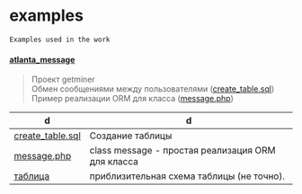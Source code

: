 # examples
    Examples used in the work


#### [atlanta_message](https://github.com/eatae/examples/blob/master/atlanta_messages)<br>

> Проект getminer<br>
> Обмен сообщениями между пользователями    ([create_table.sql](https://github.com/eatae/examples/blob/master/atlanta_messages/create_table.sql))<br>
> Пример реализации ORM для класса ([message.php](https://github.com/eatae/examples/blob/master/atlanta_messages/message.php))<br>




 d | d
----------------|----------------------
[create_table.sql](https://github.com/eatae/examples/blob/master/atlanta_messages/create_table.sql)| Создание таблицы
[message.php](https://github.com/eatae/examples/blob/master/atlanta_messages/message.php)| class message - простая реализация ORM для класса
[таблица](https://github.com/eatae/examples/blob/master/atlanta_messages/messages.jpg)| приблизительная схема таблицы (не точно).


